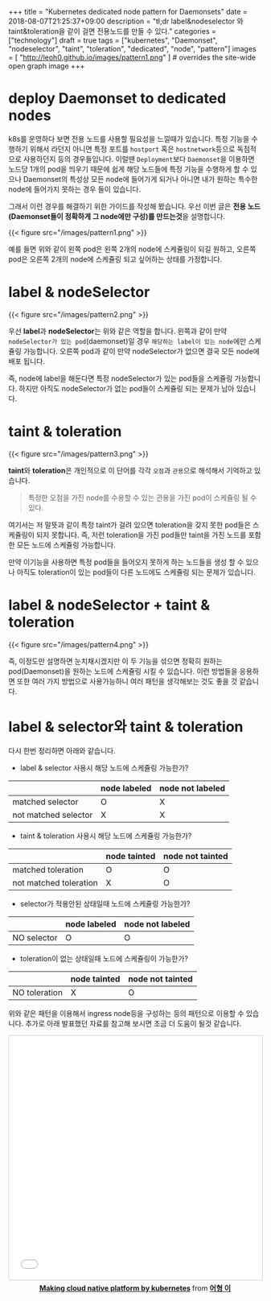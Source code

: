 +++
title = "Kubernetes dedicated node pattern for Daemonsets"
date = 2018-08-07T21:25:37+09:00
description = "tl;dr label&nodeselector 와 taint&toleration을 같이 걸면 전용노드를 만들 수 있다."
categories = ["technology"]
draft = true
tags = ["kubernetes", "Daemonset", "nodeselector", "taint", "toleration", "dedicated", "node", "pattern"]
images = [
  "http://leoh0.github.io/images/pattern1.png"
] # overrides the site-wide open graph image
+++

# deploy Daemonset to dedicated nodes

k8s를 운영하다 보면 전용 노드를 사용할 필요성을 느낄때가 있습니다. 특정 기능을 수행하기 위해서 라던지 아니면 특정 포트를 `hostport` 혹은 `hostnetwork`등으로 독점적으로 사용하던지 등의 경우들입니다. 이럴땐 `Deployment`보다 `Daemonset`을 이용하면 노드당 1개의 pod을 띄우기 때문에 쉽게 해당 노드들에 특정 기능을 수행하게 할 수 있으나 Daemonset의 특성상 모든 node에 들어가게 되거나 아니면 내가 원하는 특수한 node에 들어가지 못하는 경우 들이 있습니다.

그래서 이런 경우를 해결하기 위한 가이드를 작성해 봤습니다. 우선 이번 글은 **전용 노드(Daemonset들이 정확하게 그 node에만 구성)를 만드는것**을 설명합니다.

{{< figure src="/images/pattern1.png" >}}

예를 들면 위와 같이 왼쪽 pod은 왼쪽 2개의 node에 스케쥴링이 되길 원하고, 오른쪽 pod은 오른쪽 2개의 node에 스케쥴링 되고 싶어하는 상태를 가정합니다.

# label & nodeSelector

{{< figure src="/images/pattern2.png" >}}

우선 **label**과 **nodeSelector**는 위와 같은 역할을 합니다. 왼쪽과 같이 만약 `nodeSelector가 있는 pod`(daemonset)일 경우 `해당하는 label이 있는 node`에만 스케쥴링 가능합니다.
오른쪽 pod과 같이 만약 nodeSelector가 없으면 결국 모든 node에 배포 됩니다.

즉, node에 label을 해둔다면 특정 nodeSelector가 있는 pod들을 스케쥴링 가능합니다. 하지만 아직도 nodeSelector가 없는 pod들이 스케쥴링 되는 문제가 남아 있습니다.

# taint & toleration

{{< figure src="/images/pattern3.png" >}}

**taint**와 **toleration**은 개인적으로 이 단어를 각각 `오점`과 `관용`으로 해석해서 기억하고 있습니다.

> 특정한 오점을 가진 node를 수용할 수 있는 관용을 가진 pod이 스케쥴링 될 수 있다.

여기서는 저 말뜻과 같이 특정 taint가 걸려 있으면 toleration을 갖지 못한 pod들은 스케쥴링이 되지 못합니다. 즉, 저런 toleration을 가진 pod들만 taint을 가진 노드를 포함한 모든 노드에 스케쥴링 가능합니다.

만약 이기능을 사용하면 특정 pod들을 들어오지 못하게 하는 노드들을 생성 할 수 있으나 아직도 toleration이 있는 pod들이 다른 노드에도 스케쥴링 되는 문제가 있습니다.

# label & nodeSelector + taint & toleration

{{< figure src="/images/pattern4.png" >}}

즉, 이정도만 설명하면 눈치채시겠지만 이 두 기능을 섞으면 정확히 원하는 pod(Daemonset)을 원하는 노드에 스케쥴링 시킬 수 있습니다.
이런 방법들을 응용하면 또한 여러 가지 방법으로 사용가능하니 여러 패턴을 생각해보는 것도 좋을 것 같습니다.

# label & selector와 taint & toleration

다시 한번 정리하면 아래와 같습니다.

* label & selector 사용시 해당 노드에 스케쥴링 가능한가?

|                      | node labeled | node not labeled      |
|----------------------|--------------|-----------------------|
| matched selector     |  O           |          X            |
| not matched selector |  X           |          X            |

* taint & toleration 사용시 해당 노드에 스케쥴링 가능한가?

|                        | node tainted | node not tainted      |
|------------------------|--------------|-----------------------|
| matched toleration     |  O           |          O            |
| not matched toleration |  X           |          O            |

* selector가 적용안된 상태일때 노드에 스케쥴링 가능한가?

|                      | node labeled | node not labeled      |
|----------------------|--------------|-----------------------|
| NO selector          |  O           |          O            |

* toleration이 없는 상태일때 노드에 스케쥴링이 가능한가?

|                        | node tainted | node not tainted      |
|------------------------|--------------|-----------------------|
| NO toleration          |  X           |          O            |

위와 같은 패턴을 이용해서 ingress node등을 구성하는 등의 패턴으로 이용할 수 있습니다. 추가로 아래 발표했던 자료를 참고해 보시면 조금 더 도움이 될것 같습니다.

<center>
<iframe src="//www.slideshare.net/slideshow/embed_code/key/HMOPqcLxHkDhme" width="595" height="485" frameborder="0" marginwidth="0" marginheight="0" scrolling="no" style="border:1px solid #CCC; border-width:1px; margin-bottom:5px; max-width: 100%;" allowfullscreen> </iframe> <div style="margin-bottom:5px"> <strong> <a href="//www.slideshare.net/ssuser5ad078/making-cloud-native-platform-by-kubernetes-83626072" title="Making cloud native platform by kubernetes" target="_blank">Making cloud native platform by kubernetes</a> </strong> from <strong><a href="https://www.slideshare.net/ssuser5ad078" target="_blank">어형 이</a></strong> </div>
</center>

